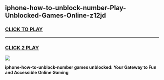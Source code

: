 
## iphone-how-to-unblock-number-Play-Unblocked-Games-Online-z12jd
<h3>
<a href="https://premium76.site?title=iphone-how-to-unblock-number&ref=25A">CLICK TO PLAY</a></h3>
<hr>

<h3>
<a href="https://premium76.site?title=iphone-how-to-unblock-number&ref=25A">CLICK 2 PLAY</a>
  
</h3>

<a href="https://premium76.site?title=iphone-how-to-unblock-number&ref=25A"><img src="https://clearcache.store/games.png"></a>


**iphone-how-to-unblock-number games unblocked: Your Gateway to Fun and Accessible Online Gaming**

